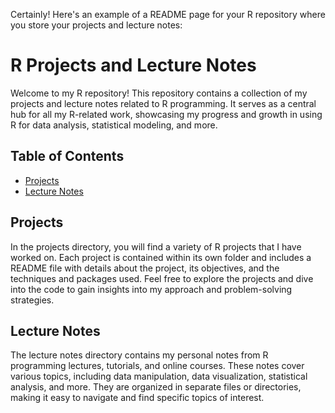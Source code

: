 Certainly! Here's an example of a README page for your R repository where you store your projects and lecture notes:

# R Projects and Lecture Notes

Welcome to my R repository! This repository contains a collection of my projects and lecture notes related to R programming. It serves as a central hub for all my R-related work, showcasing my progress and growth in using R for data analysis, statistical modeling, and more.

## Table of Contents

- [Projects](#projects)
- [Lecture Notes](#lecture-notes)

## Projects

In the projects directory, you will find a variety of R projects that I have worked on. Each project is contained within its own folder and includes a README file with details about the project, its objectives, and the techniques and packages used. Feel free to explore the projects and dive into the code to gain insights into my approach and problem-solving strategies.

## Lecture Notes

The lecture notes directory contains my personal notes from R programming lectures, tutorials, and online courses. These notes cover various topics, including data manipulation, data visualization, statistical analysis, and more. They are organized in separate files or directories, making it easy to navigate and find specific topics of interest.



